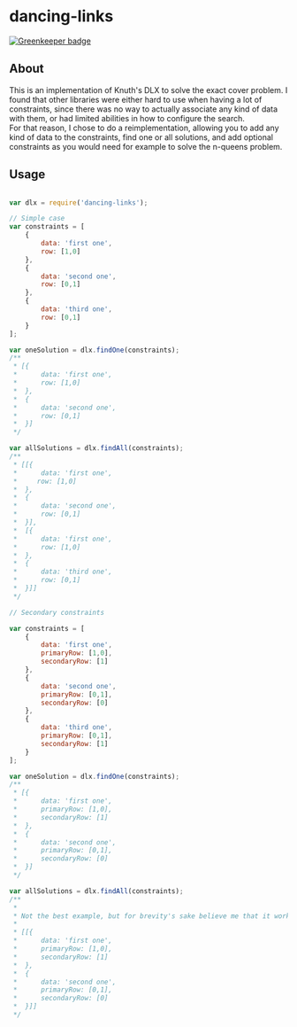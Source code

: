 dancing-links
=============

[![Greenkeeper badge](https://badges.greenkeeper.io/TimBeyer/node-dlx.svg)](https://greenkeeper.io/)

About
-----

This is an implementation of Knuth's DLX to solve the exact cover problem.
I found that other libraries were either hard to use when having a lot of constraints, since there was no way to actually associate any kind of data with them, or had limited abilities in how to configure the search.  
For that reason, I chose to do a reimplementation, allowing you to add any kind of data to the constraints, find one or all solutions, and add optional constraints as you would need for example to solve the n-queens problem.

Usage
-----

```javascript

var dlx = require('dancing-links');

// Simple case
var constraints = [
    {
        data: 'first one',
        row: [1,0]
    },
    {
        data: 'second one',
        row: [0,1]
    },
    {
        data: 'third one',
        row: [0,1]
    }
];

var oneSolution = dlx.findOne(constraints);
/**
 * [{
 *      data: 'first one',
 *      row: [1,0]
 *  },
 *  {
 *      data: 'second one',
 *      row: [0,1]
 *  }]
 */

var allSolutions = dlx.findAll(constraints);
/**
 * [[{
 *      data: 'first one',
 *     row: [1,0]
 *  },
 *  {
 *      data: 'second one',
 *      row: [0,1]
 *  }],
 *  [{
 *      data: 'first one',
 *      row: [1,0]
 *  },
 *  {
 *      data: 'third one',
 *      row: [0,1]
 *  }]]
 */

// Secondary constraints

var constraints = [
    {
        data: 'first one',
        primaryRow: [1,0],
        secondaryRow: [1]
    },
    {
        data: 'second one',
        primaryRow: [0,1],
        secondaryRow: [0]
    },
    {
        data: 'third one',
        primaryRow: [0,1],
        secondaryRow: [1]
    }
];

var oneSolution = dlx.findOne(constraints);
/**
 * [{
 *      data: 'first one',
 *      primaryRow: [1,0],
 *      secondaryRow: [1]
 *  },
 *  {
 *      data: 'second one',
 *      primaryRow: [0,1],
 *      secondaryRow: [0]
 *  }]
 */

var allSolutions = dlx.findAll(constraints);
/**
 * 
 * Not the best example, but for brevity's sake believe me that it works as intended.
 *
 * [[{
 *      data: 'first one',
 *      primaryRow: [1,0],
 *      secondaryRow: [1]
 *  },
 *  {
 *      data: 'second one',
 *      primaryRow: [0,1],
 *      secondaryRow: [0]
 *  }]]
 */

